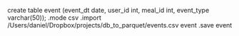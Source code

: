 create table event (event_dt date, user_id int, meal_id int, event_type varchar(50));
 .mode csv
 .import /Users/daniel/Dropbox/projects/db_to_parquet/events.csv event
 .save event
